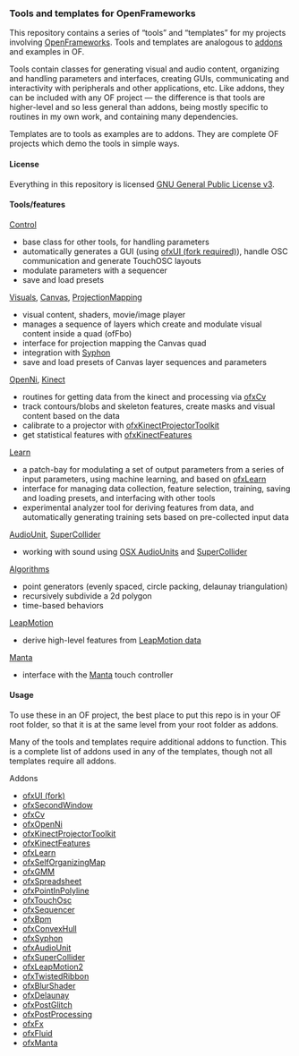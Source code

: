 ### Tools and templates for OpenFrameworks

This repository contains a series of “tools” and “templates” for my projects involving [OpenFrameworks](openframeworks.cc). Tools and templates are analogous to [addons](http://www.ofxaddons.com) and examples in OF.

Tools contain classes for generating visual and audio content, organizing and handling parameters and interfaces, creating GUIs, communicating and interactivity with peripherals and other applications, etc. Like addons, they can be included with any OF project — the difference is that tools are higher-level and so less general than addons, being mostly specific to routines in my own work, and containing many dependencies.

Templates are to tools as examples are to addons. They are complete OF projects which demo the tools in simple ways.


#### License

Everything in this repository is licensed [GNU General Public License v3](http://www.gnu.org/copyleft/gpl.html).


#### Tools/features

[Control](https://github.com/genekogan/OF-tools-and-templates/tree/master/Control)
 - base class for other tools, for handling parameters
 - automatically generates a GUI (using [ofxUI (fork required)](https://github.com/genekogan/ofxUI)), handle OSC communication and generate TouchOSC layouts
 - modulate parameters with a sequencer
 - save and load presets

[Visuals](https://github.com/genekogan/OF-tools-and-templates/tree/master/Visuals), [Canvas](https://github.com/genekogan/OF-tools-and-templates/tree/master/Canvas), [ProjectionMapping](https://github.com/genekogan/OF-tools-and-templates/tree/master/ProjectionMapping)
 - visual content, shaders, movie/image player
 - manages a sequence of layers which create and modulate visual content inside a quad (ofFbo)
 - interface for projection mapping the Canvas quad
 - integration with [Syphon](http://syphon.v002.info/)
 - save and load presets of Canvas layer sequences and parameters

[OpenNi](https://github.com/genekogan/OF-tools-and-templates/tree/master/OpenNi), [Kinect](https://github.com/genekogan/OF-tools-and-templates/tree/master/Kinect)
 - routines for getting data from the kinect and processing via [ofxCv](https://github.com/kylemcdonald/ofxCv)
 - track contours/blobs and skeleton features, create masks and visual content based on the data
 - calibrate to a projector with [ofxKinectProjectorToolkit](https://github.com/genekogan/ofxKinectProjectorToolkit)
 - get statistical features with [ofxKinectFeatures](https://github.com/asarasua/ofxKinectFeatures)

[Learn](https://github.com/genekogan/OF-tools-and-templates/tree/master/Learn)
 - a patch-bay for modulating a set of output parameters from a series of input parameters, using machine learning, and based on [ofxLearn](https://github.com/genekogan/ofxLearn)
 - interface for managing data collection, feature selection, training, saving and loading presets, and interfacing with other tools
 - experimental analyzer tool for deriving features from data, and automatically generating training sets based on pre-collected input data

[AudioUnit](https://github.com/genekogan/OF-tools-and-templates/tree/master/AudioUnit), [SuperCollider](https://github.com/genekogan/OF-tools-and-templates/tree/master/SuperCollider)
 - working with sound using [OSX AudioUnits](https://github.com/admsyn/ofxAudioUnit) and [SuperCollider](supercollider.sourceforge.net)
 

[Algorithms](https://github.com/genekogan/OF-tools-and-templates/tree/master/Algorithms)
 - point generators (evenly spaced, circle packing, delaunay triangulation)
 - recursively subdivide a 2d polygon
 - time-based behaviors

[LeapMotion](https://github.com/genekogan/OF-tools-and-templates/tree/master/LeapMotion)
 - derive high-level features from [LeapMotion data](https://www.leapmotion.com/)

[Manta](https://github.com/genekogan/OF-tools-and-templates/tree/master/Manta)
 - interface with the [Manta](www.snyderphonics.com/products.htm) touch controller


#### Usage

To use these in an OF project, the best place to put this repo is in your OF root folder, so that it is at the same level from your root folder as addons.

Many of the tools and templates require additional addons to function. This is a complete list of addons used in any of the templates, though not all templates require all addons.

Addons
 - [ofxUI (fork)](https://github.com/genekogan/ofxUI)
 - [ofxSecondWindow](https://github.com/genekogan/ofxSecondWindow)
 - [ofxCv](https://github.com/kylemcdonald/ofxCv)
 - [ofxOpenNi](https://github.com/gameoverhack/ofxOpenNI)
 - [ofxKinectProjectorToolkit](https://github.com/genekogan/ofxKinectProjectorToolkit)
 - [ofxKinectFeatures](https://github.com/asarasua/ofxKinectFeatures)
 - [ofxLearn](https://github.com/genekogan/ofxLearn)
 - [ofxSelfOrganizingMap](https://github.com/genekogan/ofxSelfOrganizingMap)
 - [ofxGMM](https://github.com/genekogan/ofxGMM)
 - [ofxSpreadsheet](https://github.com/genekogan/ofxSpreadsheet)
 - [ofxPointInPolyline](https://github.com/genekogan/ofxPointInPolyline)
 - [ofxTouchOsc](https://github.com/genekogan/ofxTouchOsc)
 - [ofxSequencer](https://github.com/genekogan/ofxSequencer)
 - [ofxBpm](https://github.com/mirrorboy714/ofxBpm)
 - [ofxConvexHull](https://github.com/genekogan/ofxConvexHull)
 - [ofxSyphon](https://github.com/astellato/ofxSyphon)
 - [ofxAudioUnit](https://github.com/admsyn/ofxAudioUnit)
 - [ofxSuperCollider](http://www.erase.net/projects/ofxSuperCollider/)
 - [ofxLeapMotion2](https://github.com/genekogan/ofxLeapMotion2)
 - [ofxTwistedRibbon](https://github.com/tado/ofxTwistedRibbon)
 - [ofxBlurShader](https://github.com/companje/ofxBlurShader)
 - [ofxDelaunay](https://github.com/obviousjim/ofxDelaunay)
 - [ofxPostGlitch](https://github.com/maxillacult/ofxPostGlitch)
 - [ofxPostProcessing](https://github.com/neilmendoza/ofxPostProcessing)
 - [ofxFx](https://github.com/patriciogonzalezvivo/ofxFX)
 - [ofxFluid](https://github.com/patriciogonzalezvivo/ofxFluid)
 - [ofxManta](https://github.com/genekogan/ofxManta/tree/master/src)
